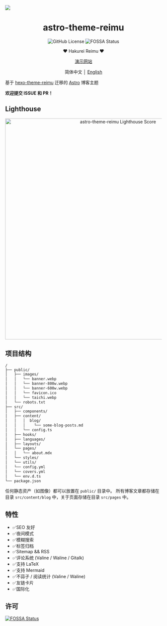 <img src="https://fastly.jsdelivr.net/gh/D-Sketon/astro-theme-reimu/screenshot.png"/>
<div align = center>
  <h1>astro-theme-reimu</h1>
  <img alt="GitHub License" src="https://img.shields.io/github/license/D-Sketon/astro-theme-reimu">
  <img alt="FOSSA Status" src="https://app.fossa.com/api/projects/git%2Bgithub.com%2FD-Sketon%2Fastro-theme-reimu.svg?type=shield"/>
  <p align="center">
  ❤ Hakurei Reimu ❤
  </p>

  [演示网站](https://d-sketon.github.io/astro-theme-reimu)

  简体中文 │ [English](https://github.com/D-Sketon/astro-theme-reimu/blob/main/README.en.md)
</div>

基于 [hexo-theme-reimu](https://github.com/D-Sketon/hexo-theme-reimu) 迁移的 [Astro](https://astro.build) 博客主题

**欢迎提交 ISSUE 和 PR！**

## Lighthouse

<p align="center">
  <a href="https://pagespeed.web.dev/analysis/https-d-sketon-github-io-astro-theme-reimu/l2ptsmftie?form_factor=desktop">
    <img width="710" alt="astro-theme-reimu Lighthouse Score" src="https://fastly.jsdelivr.net/gh/D-Sketon/astro-theme-reimu/psi.svg">
  <a>
</p>

## 项目结构
```txt
/
├── public/
│   ├── images/
│   │   └── banner.webp
│   │   └── banner-800w.webp
│   │   └── banner-600w.webp
│   │   └── favicon.ico
│   │   └── taichi.webp
│   └── robots.txt
├── src/
│   ├── components/
│   ├── content/
│   │   │  blog/
│   │   │    └── some-blog-posts.md
│   │   └── config.ts
│   ├── hooks/
│   ├── languages/
│   ├── layouts/
│   └── pages/
│   │   └── about.mdx
│   └── styles/
│   └── utils/
│   └── config.yml
│   └── covers.yml
│   └── env.d.ts
└── package.json
```

任何静态资产（如图像）都可以放置在 `public/` 目录中。
所有博客文章都存储在目录 `src/content/blog` 中，关于页面存储在目录 `src/pages` 中。

## 特性
- ✅SEO 友好
- ✅夜间模式
- ✅模糊搜索
- ✅标签归档
- ✅Sitemap && RSS
- ✅评论系统 (Valine / Waline / Gitalk)
- ✅支持 LaTeX
- ✅支持 Mermaid
- ✅不蒜子 / 阅读统计 (Valine / Waline)
- ✅友链卡片
- ✅国际化

## 许可

[![FOSSA Status](https://app.fossa.com/api/projects/git%2Bgithub.com%2FD-Sketon%2Fastro-theme-reimu.svg?type=large)](https://app.fossa.com/projects/git%2Bgithub.com%2FD-Sketon%2Fastro-theme-reimu?ref=badge_large)